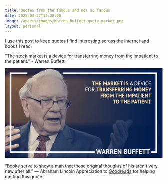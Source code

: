 ```yaml
---
title: Quotes from the famous and not so famous
date: 2025-04-27T13:28:00
image: /assets/images/Warren_Buffett_quote_market.png
layout: personal
---
```

I use this post to keep quotes I find interesting across the internet and books I read.

“The stock market is a device for transferring money from the impatient to the patient.” - Warren Buffett

![](/assets/images/Warren_Buffett_quote_market.png)

“Books serve to show a man that those original thoughts of his aren't very new after all.”
― Abraham Lincoln
Appreciation to [Goodreads](https://www.goodreads.com/quotes/361-books-serve-to-show-a-man-that-those-original-thoughts) for helping me find this quote
